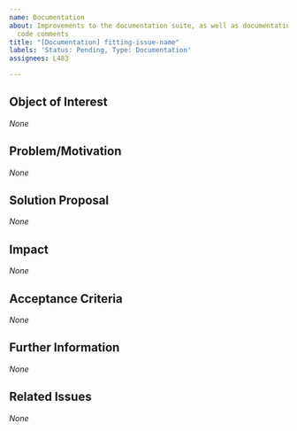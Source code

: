 ```yaml
---
name: Documentation
about: Improvements to the documentation suite, as well as documentation pages and
  code comments
title: "[Documentation] fitting-issue-name"
labels: 'Status: Pending, Type: Documentation'
assignees: L483

---
```


<!--
How to use this template:
If there are multiple, little improvement suggestions, you can mention them bundled in the same issue, because the effort of writing issues should not drastically overweigh the effort of resolving them.
Make sure to use the same order of improvements in each section when bundling multiple improvements inside one issue.
However, create a separate issue for each issue that is concerned with the documentation suite itself.

The issue name has to be written in kebap-case.
Keep all of the text encapsulated in comments, even though it will not be rendered.
Only add text in the places that are filled with *None* default and replace *None* with your text.
-->

## Object of Interest
<!-- describe the parts of the documentation (suite) that are in need of an improvement as specific as possible -->
*None*

## Problem/Motivation
<!-- describe your problem or motivation that caused your documentation request (is something inaccurate/missing, is it about the documentation suite) as detailed as possible -->
*None*

## Solution Proposal
<!-- if it is about the documentation suite, describe the solution you have in mind as detailed as possible, otherwise just write how you would update the documentation or at least name the main points -->
*None*

## Impact
<!-- describe potential side effects of your solution proposal that can cause follow-up issues (usually only relevant when suggesting changes to the documentation suite) to the best of your knowledge -->
*None*

## Acceptance Criteria
<!-- specify the acceptance criteria as a task list with one or more entries: https://docs.github.com/en/get-started/writing-on-github/working-with-advanced-formatting/about-task-lists -->
*None*

## Further Information
<!-- add additional helpful, issue related information such as links, screenshots, sketches, your own considerations and thoughts, etc. -->
*None*

## Related Issues
<!-- add a bullet point list of other related issues in case there are any, the issue(s) (if it/they can be narrowed down) that introduced the need for a documentation request would be particularly useful -->
*None*

<!--
Label usage:
- select any number of fitting labels with a "Flag: " prefix
- select any number of fitting labels with a "For: " prefix
- select EXACTLY ONE label with a "Priority: " prefix
- select EXACTLY ONE label with a "Scope: " prefix
- do not add, change or remove any label with a "Status: " or "Type: " prefix

Look at the label descriptions to get a better understanding of them and pick the most fitting.
If more than one "Type: " label fits the issue, it is a good indicator that the issue mixes concerns.
The issue should then be split into multiple issues in a way that each new issue falls EXACTLY INTO ONE category.
-->

